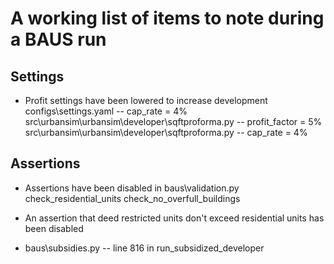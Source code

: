 # A working list of items to note during a BAUS run

## Settings

* Profit settings have been lowered to increase development
	configs\settings.yaml -- cap_rate = 4%
 	src\urbansim\urbansim\developer\sqftproforma.py -- profit_factor = 5%
 	src\urbansim\urbansim\developer\sqftproforma.py -- cap_rate = 4%

## Assertions

* Assertions have been disabled in baus\validation.py
		check_residential_units
		check_no_overfull_buildings

* An assertion that deed restricted units don't exceed residential units has been disabled
 * baus\subsidies.py -- line 816 in run_subsidized_developer